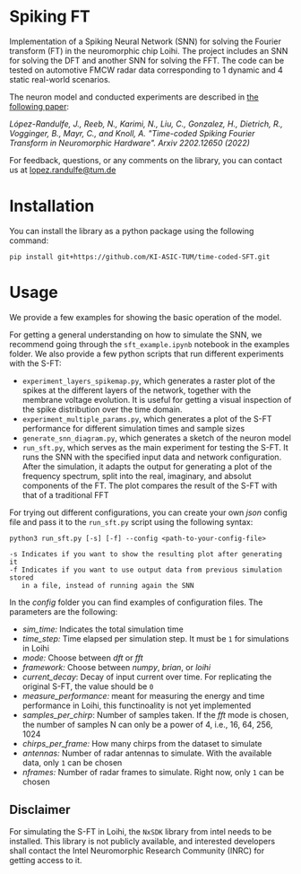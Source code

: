 
# Spiking FT

Implementation of a Spiking Neural Network (SNN) for solving the Fourier transform (FT) in the neuromorphic chip Loihi.
The project includes an SNN for solving the DFT and another SNN for solving the FFT.
The code can be tested on automotive FMCW radar data corresponding to 1 dynamic and 4 static real-world scenarios.

The neuron model and conducted experiments are described in [the following paper](https://arxiv.org/abs/2202.12650):

_López-Randulfe, J., Reeb, N., Karimi, N., Liu, C., Gonzalez, H., Dietrich, R., Vogginger, B.,
Mayr, C., and Knoll, A. "Time-coded Spiking Fourier Transform in Neuromorphic Hardware".
Arxiv 2202.12650 (2022)_

For feedback, questions, or any comments on the library, you can contact us at lopez.randulfe@tum.de


# Installation

You can install the library as a python package using the following command:

    pip install git+https://github.com/KI-ASIC-TUM/time-coded-SFT.git


# Usage

We provide a few examples for showing the basic operation of the model.

For getting a general understanding on how to simulate the SNN, we recommend going through the `sft_example.ipynb` notebook in the examples folder. We also provide a few python scripts that run different experiments with the S-FT:

* `experiment_layers_spikemap.py`, which generates a raster plot of the spikes at the different layers of the network, together with the membrane voltage evolution. It is useful for getting a visual inspection of the spike distribution over the time domain.
* `experiment_multiple_params.py`, which generates a plot of the S-FT performance for different simulation times and sample sizes
* `generate_snn_diagram.py`, which generates a sketch of the neuron model
* `run_sft.py`, which serves as the main experiment for testing the S-FT. It runs the SNN with the specified input data and network configuration. After the simulation, it adapts the output for generating a plot of the frequency spectrum, split into the real, imaginary, and absolut components of the FT. The plot compares the result of the S-FT with that of a traditional FFT 

For trying out different configurations, you can create your own _json_ config file and pass it to the `run_sft.py` script using the following syntax:


    python3 run_sft.py [-s] [-f] --config <path-to-your-config-file>

    -s Indicates if you want to show the resulting plot after generating it
    -f Indicates if you want to use output data from previous simulation stored
       in a file, instead of running again the SNN



In the _config_ folder you can find examples of configuration files. The parameters are the following:

* _sim_time:_ Indicates the total simulation time
* _time_step:_ Time elapsed per simulation step. It must be `1` for simulations in Loihi
* _mode:_ Choose between _dft_ or _fft_
* _framework:_ Choose between _numpy_, _brian_, or _loihi_
* _current_decay_: Decay of input current over time. For replicating the original S-FT, the value should be `0`
* _measure_performance:_ meant for measuring the energy and time performance in Loihi, this functinoality is not yet implemented
* _samples_per_chirp_: Number of samples taken. If the _fft_ mode is chosen, the number of samples N can only be a power of 4, i.e., 16, 64, 256, 1024
* _chirps_per_frame:_ How many chirps from the dataset to simulate
* _antennas:_  Number of radar antennas to simulate. With the available data, only `1` can be chosen
* _nframes:_  Number of radar frames to simulate. Right now, only `1` can be chosen


## Disclaimer

For simulating the S-FT in Loihi, the `NxSDK` library from intel needs to be installed. This library is not publicly available, and interested developers shall contact the Intel Neuromorphic Research Community (INRC) for getting access to it.